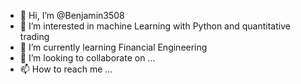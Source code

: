 - 👋 Hi, I’m @Benjamin3508
- 👀 I’m interested in machine Learning with Python and quantitative trading
- 🌱 I’m currently learning Financial Engineering
- 💞️ I’m looking to collaborate on ...
- 📫 How to reach me ...

<!---
Benjamin3508/Benjamin3508 is a ✨ special ✨ repository because its `README.md` (this file) appears on your GitHub profile.
You can click the Preview link to take a look at your changes.
--->
